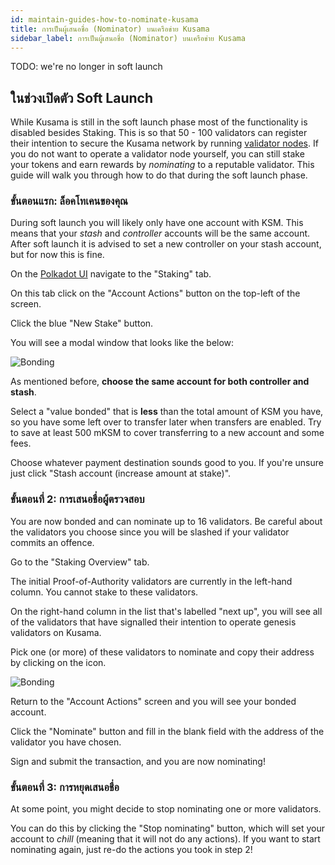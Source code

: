 ```yaml
---
id: maintain-guides-how-to-nominate-kusama
title: การเป็นผู้เสนอชื่อ (Nominator) บนเครือข่าย Kusama
sidebar_label: การเป็นผู้เสนอชื่อ (Nominator) บนเครือข่าย Kusama
---
```


TODO: we're no longer in soft launch

## ในช่วงเปิดตัว Soft Launch

While Kusama is still in the soft launch phase most of the functionality is disabled besides Staking. This is so that 50 - 100 validators can register their intention to secure the Kusama network by running [validator nodes](maintain-validator). If you do not want to operate a validator node yourself, you can still stake your tokens and earn rewards by _nominating_ to a reputable validator. This guide will walk you through how to do that during the soft launch phase.

### ขั้นตอนแรก: ล็อคโทเคนของคุณ

During soft launch you will likely only have one account with KSM. This means that your _stash_ and _controller_ accounts will be the same account. After soft launch it is advised to set a new controller on your stash account, but for now this is fine.

On the [Polkadot UI](https://polkadot.js.org/apps) navigate to the "Staking" tab.

On this tab click on the "Account Actions" button on the top-left of the screen.

Click the blue "New Stake" button.

You will see a modal window that looks like the below:

![Bonding](assets/guides/how-to-nominate/polkadot-dashboard-bonding.jpg)

As mentioned before, **choose the same account for both controller and stash**.

Select a "value bonded" that is **less** than the total amount of KSM you have, so you have some left over to transfer later when transfers are enabled. Try to save at least 500 mKSM to cover transferring to a new account and some fees.

Choose whatever payment destination sounds good to you. If you're unsure just click "Stash account (increase amount at stake)".

### ขั้นตอนที่ 2: การเสนอชื่อผู้ตรวจสอบ

You are now bonded and can nominate up to 16 validators. Be careful about the validators you choose since you will be slashed if your validator commits an offence.

Go to the "Staking Overview" tab.

The initial Proof-of-Authority validators are currently in the left-hand column. You cannot stake to these validators.

On the right-hand column in the list that's labelled "next up", you will see all of the validators that have signalled their intention to operate genesis validators on Kusama.

Pick one (or more) of these validators to nominate and copy their address by clicking on the icon.

![Bonding](assets/guides/how-to-nominate/validators.png)

Return to the "Account Actions" screen and you will see your bonded account.

Click the "Nominate" button and fill in the blank field with the address of the validator you have chosen.

Sign and submit the transaction, and you are now nominating!

### ขั้นตอนที่ 3: การหยุดเสนอชื่อ

At some point, you might decide to stop nominating one or more validators.

You can do this by clicking the "Stop nominating" button, which will set your account to _chill_ (meaning that it will not do any actions). If you want to start nominating again, just re-do the actions you took in step 2!
